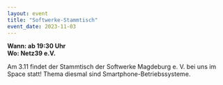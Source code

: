 ```yaml
---
layout: event
title: "Softwerke-Stammtisch"
event_date: 2023-11-03
---
```


**Wann: ab 19:30 Uhr**\
**Wo: Netz39 e.V.**

Am 3.11 findet der Stammtisch der Softwerke Magdeburg e. V. bei uns im Space statt!
Thema diesmal sind Smartphone-Betriebssysteme.
